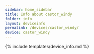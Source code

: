 ```yaml
---
sidebar: home_sidebar
title: Info about castor_windy
folder: info
layout: deviceinfo
permalink: /devices/castor_windy/
device: castor_windy
---
```

{% include templates/device_info.md %}

